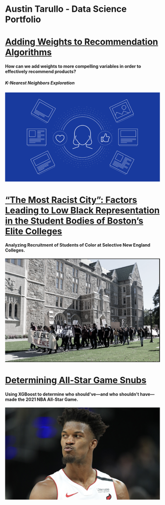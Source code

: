 # Austin Tarullo - Data Science Portfolio

# [Adding Weights to Recommendation Algorithms](https://github.com/atarullo/Austin_Tarullo_Portfolio/tree/main/KNN)
#### How can we add weights to more compelling variables in order to effectively recommend products?
##### K-Nearest Neighbors Exploration

![](/images/rec_image.png)


# [“The Most Racist City”: Factors Leading to Low Black Representation in the Student Bodies of Boston’s Elite Colleges](http://ceconforum.org/2019/06/07/the-most-racist-city-factors-leading-to-low-black-representation-in-the-student-bodies-of-bostons-elite-colleges/)
#### Analyzing Recruitment of Students of Color at Selective New England Colleges.

![](/images/thesis.png)


# [Determining All-Star Game Snubs](https://github.com/atarullo/Austin_Tarullo_Portfolio/tree/main/NBA)
#### Using XGBoost to determine who should've—and who shouldn't have—made the 2021 NBA All-Star Game.

![](/images/jb.jpg)

